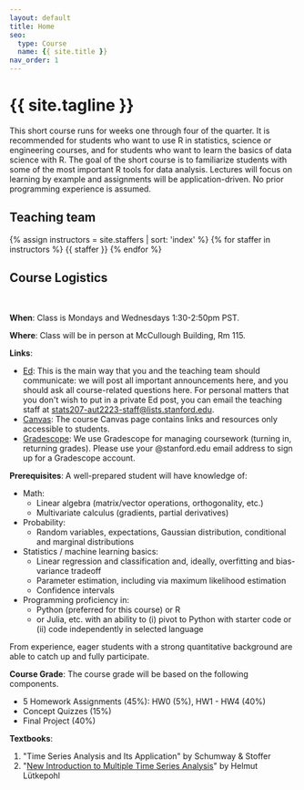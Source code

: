 ```yaml
---
layout: default
title: Home
seo:
  type: Course
  name: {{ site.title }}
nav_order: 1
---
```


# {{ site.tagline }}

<!--{% if site.announcements %}
{{ site.announcements.last }}
[Announcements](announcements.md){: .btn .btn-outline .fs-3 }
{% endif %}-->

This short course runs for weeks one through four of the quarter. It is recommended for students who want to use R in statistics, science or engineering courses, and for students who want to learn the basics of data science with R. The goal of the short course is to familiarize students with some of the most important R tools for data analysis. Lectures will focus on learning by example and assignments will be application-driven. No prior programming experience is assumed. 

## Teaching team

{% assign instructors = site.staffers | sort: 'index' %}
{% for staffer in instructors %}
{{ staffer }}
{% endfor %}

## Course Logistics
&nbsp;

**When**: Class is Mondays and Wednesdays 1:30-2:50pm PST.

**Where**: Class will be in person at McCullough Building, Rm 115.

**Links**:
- [Ed]():
  This is the main way that you and the teaching team should communicate:
  we will post all important announcements here, and you should ask
  all course-related questions here.
  For personal matters that you don't wish to put in a private Ed post, you can
  email the teaching staff at [stats207-aut2223-staff@lists.stanford.edu](mailto:stats207-aut2223-staff@lists.stanford.edu).
- [Canvas](): The course Canvas page
  contains links and resources only accessible to students.
- [Gradescope](): We use Gradescope for managing coursework (turning in, returning grades).  Please use your
  @stanford.edu email address to sign up for a Gradescope account.

**Prerequisites**: A well-prepared student will have knowledge of:
  * Math:
    * Linear algebra (matrix/vector operations, orthogonality, etc.)
    * Multivariate calculus (gradients, partial derivatives)
  * Probability:
    * Random variables, expectations, Gaussian distribution, conditional and marginal distributions
  * Statistics / machine learning basics:
    * Linear regression and classification and, ideally, overfitting and bias-variance tradeoff
    * Parameter estimation, including via maximum likelihood estimation
    * Confidence intervals
  * Programming proficiency in:
    * Python (preferred for this course) or R
    * or Julia, etc. with an ability to (i) pivot to Python with starter code or (ii) code independently in selected language

From experience, eager students with a strong quantitative background are able to catch up and fully participate.  

**Course Grade**: The course grade will be based on the following components.

- 5 Homework Assignments (45%): HW0 (5%), HW1 - HW4 (40%)
- Concept Quizzes (15%)
- Final Project (40%)

**Textbooks**:
  1. "Time Series Analysis and Its Application" by Schumway & Stoffer
  2. "[New Introduction to Multiple Time Series Analysis](https://link.springer.com/book/10.1007/978-3-540-27752-1)" by Helmut Lütkepohl